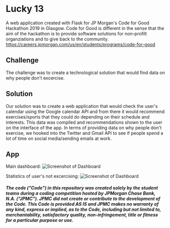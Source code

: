 # Lucky 13

A web application created with Flask for JP Morgan's Code for Good Hackathon 2019 in Glasgow. Code for Good is different in the sense that the aim of the hackathon is to provide software solutions for non-profilt organziations and to give back to the community.  
https://careers.jpmorgan.com/us/en/students/programs/code-for-good

## Challenge
The challenge was to create a technological solution that would find data on why people don't excercise.

## Solution
Our solution was to create a web application that would check the user's calendar using the Google calendar API and from there it would recommend exercises/sports that they could do depending on their schedule and interests. This data was compiled and recommendations shown to the user on the interface of the app. In terms of providing data on why people don't exercise, we hooked into the Twitter and Gmail API to see if people spend a lot of time on social media/sending emails at work.

## App
Main dashboard:
![Screenshot of Dashboard](https://i.imgur.com/tzA0JdK.png)

Statistics of user's not excercising:
![Screenshot of Dashboard](https://i.imgur.com/sokMBVF.png)

##### The code ("Code") in this repository was created solely by the student teams during a coding competition hosted by JPMorgan Chase Bank, N.A. ("JPMC").						JPMC did not create or contribute to the development of the Code.  This Code is provided AS IS and JPMC makes no warranty of any kind, express or implied, as to the Code,						including but not limited to, merchantability, satisfactory quality, non-infringement, title or fitness for a particular purpose or use.